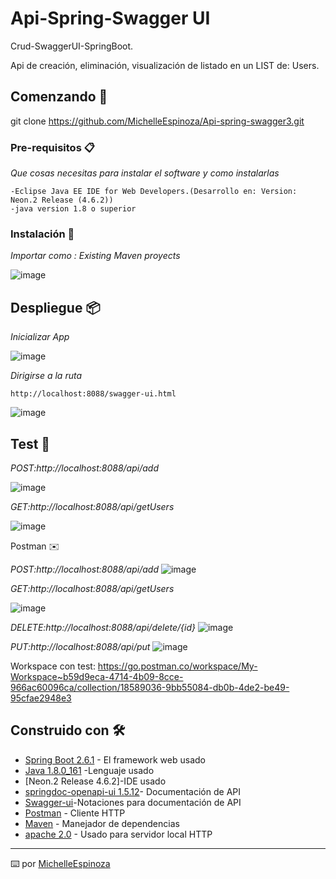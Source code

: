 # Api-Spring-Swagger UI
Crud-SwaggerUI-SpringBoot.

Api de creación, eliminación, visualización de listado en un LIST de: Users. 

## Comenzando 🚀

git clone https://github.com/MichelleEspinoza/Api-spring-swagger3.git


### Pre-requisitos 📋

_Que cosas necesitas para instalar el software y como instalarlas_

```
-Eclipse Java EE IDE for Web Developers.(Desarrollo en: Version: Neon.2 Release (4.6.2))
-java version 1.8 o superior
```

### Instalación 🔧

_Importar como : Existing Maven proyects_

![image](https://user-images.githubusercontent.com/19162592/145286884-83312f1f-192c-4224-892d-c8519f97c385.png)


## Despliegue 📦

_Inicializar App_

![image](https://user-images.githubusercontent.com/19162592/145287630-63917eda-8aea-4dc1-aa8b-1d57377ee572.png)

_Dirigirse a la ruta_

```
http://localhost:8088/swagger-ui.html
```
![image](https://user-images.githubusercontent.com/19162592/145290053-2c38083a-8ae0-4c7d-9311-763e07957abf.png)

## Test 🧪

_POST:http://localhost:8088/api/add_

![image](https://user-images.githubusercontent.com/19162592/145290521-685863ab-494e-4f28-87e8-ff6e48e1309a.png)

_GET:http://localhost:8088/api/getUsers_

![image](https://user-images.githubusercontent.com/19162592/145290774-89c7b56d-d8b4-4002-b954-c1c28b7b60c1.png)

Postman ✉️

_POST:http://localhost:8088/api/add_
![image](https://user-images.githubusercontent.com/19162592/145292321-5d6d8bbc-8321-4a3b-93ce-5bfe7475c09a.png)


_GET:http://localhost:8088/api/getUsers_

![image](https://user-images.githubusercontent.com/19162592/145292575-6202ac8f-c954-4aa5-98b3-50bfab7ebd2c.png)

_DELETE:http://localhost:8088/api/delete/{id}_
![image](https://user-images.githubusercontent.com/19162592/145292904-a73b34f4-1827-4166-9c4a-6de300e6c603.png)

_PUT:http://localhost:8088/api/put_
![image](https://user-images.githubusercontent.com/19162592/145294261-6c14f506-c473-44ad-bb02-95e8b33d8989.png)


Workspace con test: https://go.postman.co/workspace/My-Workspace~b59d9eca-4714-4b09-8cce-966ac60096ca/collection/18589036-9bb55084-db0b-4de2-be49-95cfae2948e3

## Construido con 🛠️

* [Spring Boot 2.6.1](https://start.spring.io/) - El framework web usado
* [Java 1.8.0_161](https://www.oracle.com/mx/java/technologies/javase/javase8-archive-downloads.html) -Lenguaje usado
* [Neon.2 Release 4.6.2]-IDE usado
* [springdoc-openapi-ui 1.5.12](https://mvnrepository.com/artifact/org.springdoc/springdoc-openapi-ui/1.5.12)- Documentación de API
* [Swagger-ui](https://swagger.io/specification/)-Notaciones para documentación de API
* [Postman](https://www.postman.com/downloads/) - Cliente HTTP 
* [Maven]() - Manejador de dependencias
* [apache 2.0](https://www.apachefriends.org/xampp-files/8.0.3/xampp-windows-x64-8.0.3-0-VS16-installer.exe) - Usado para servidor local HTTP



---
⌨️ por [MichelleEspinoza](https://github.com/MichelleEspinoza)

